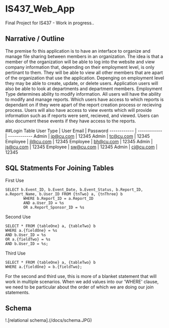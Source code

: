 # IS437_Web_App
 Final Project for IS437 - Work in progress..

## Narrative / Outline
The premise fo this application is to have an interface to organize and manage file sharing between members in an organization.
The idea is that a member of the organization will be able to log into the website and view company information that, depending
on their employment level, is only pertinant to them. They will be able to view all other members that are apart of the organization
that use the application. Depenging on employment level they may be able to create, update, or delete users. Application users
will also be able to look at departments and department members. Employment Type determines ability to modify information.
All users will have the ability to modify and manage reports. Which users have access to which reports is dependant on if they
were apart of the report creation process or recieving process. Users will also have access to view events which will provide
information such as if reports were sent, recieved, and viewed. Users can also document these events if they have access to the
reports.


##Login Table
User Type  |  User Email  |  Password
------------ | ------------ | ------------
Admin  |  jp@cu.com  |  12345
Admin  |  tc@cu.com  |  12345
Employee  |  jl@cu.com  |  12345
Employee  |  bh@cu.com  |  12345
Admin  |  js@cu.com  | 12345
Employee  |  sw@cu.com  |  12345
Admin  |  cj@cu.com  |  12345



## SQL Statments For Joining Tables
First Use
```{sql}
SELECT b.Event_ID, b.Event_Date, b.Event_Status, b.Report_ID, a.Report_Name, b.User_ID FROM {tnTwo} a, {tnThree} b 
        WHERE b.Report_ID = a.Report_ID
        AND a.User_ID = %s 
        OR a.Report_Sponsor_ID = %s
```

Second Use
```
SELECT * FROM {tableOne} a, {tableTwo} b 
WHERE a.{fieldOne} = %s 
AND b.User_ID = %s 
OR a.{fieldTwo} = %s 
AND b.User_ID = %s;
```

Third Use
```
SELECT * FROM {tableOne} a, {tableTwo} b 
WHERE a.{fieldOne} = b.{fieldTwo};
```
For the second and third use, this is more of a blanket statement that will work in multiple scenarios. When we add values into 
our 'WHERE' clause, we need to be particular about the order of which we are doing our join statements.

## Schema

!.[relational schema].(/docs/schema.JPG)

